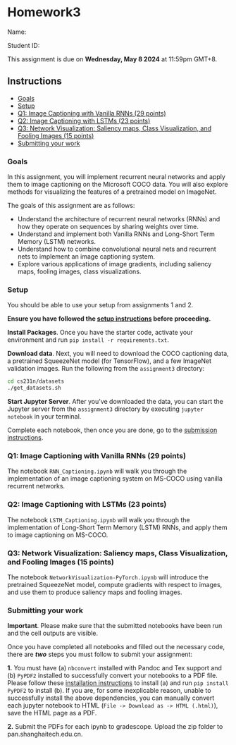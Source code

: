 # Homework3

Name:

Student ID: 

This assignment is due on **Wednesday, May 8 2024** at 11:59pm GMT+8.

## Instructions

- [Goals](#goals)
- [Setup](#setup)
- [Q1: Image Captioning with Vanilla RNNs (29 points)](#q1-image-captioning-with-vanilla-rnns-29-points)
- [Q2: Image Captioning with LSTMs (23 points)](#q2-image-captioning-with-lstms-23-points)
- [Q3: Network Visualization: Saliency maps, Class Visualization, and Fooling Images (15 points)](#q3-network-visualization-saliency-maps-class-visualization-and-fooling-images-15-points)
- [Submitting your work](#submitting-your-work)

### Goals

In this assignment, you will implement recurrent neural networks and apply them to image captioning on the Microsoft COCO data. You will also explore methods for visualizing the features of a pretrained model on ImageNet. 

The goals of this assignment are as follows:

- Understand the architecture of recurrent neural networks (RNNs) and how they operate on sequences by sharing weights over time.
- Understand and implement both Vanilla RNNs and Long-Short Term Memory (LSTM) networks.
- Understand how to combine convolutional neural nets and recurrent nets to implement an image captioning system.
- Explore various applications of image gradients, including saliency maps, fooling images, class visualizations.

### Setup

You should be able to use your setup from assignments 1 and 2.

**Ensure you have followed the [setup instructions](https://cs231n.github.io/setup-instructions/) before proceeding.**

**Install Packages**. Once you have the starter code, activate your environment and run `pip install -r requirements.txt`.

**Download data**. Next, you will need to download the COCO captioning data, a pretrained SqueezeNet model (for TensorFlow), and a few ImageNet validation images. Run the following from the `assignment3` directory:

```bash
cd cs231n/datasets
./get_datasets.sh
```

**Start Jupyter Server**. After you've downloaded the data, you can start the Jupyter server from the `assignment3` directory by executing `jupyter notebook` in your terminal.

Complete each notebook, then once you are done, go to the [submission instructions](#submitting-your-work).

### Q1: Image Captioning with Vanilla RNNs (29 points)

The notebook `RNN_Captioning.ipynb` will walk you through the implementation of an image captioning system on MS-COCO using vanilla recurrent networks.

### Q2: Image Captioning with LSTMs (23 points)

The notebook `LSTM_Captioning.ipynb` will walk you through the implementation of Long-Short Term Memory (LSTM) RNNs, and apply them to image captioning on MS-COCO.

### Q3: Network Visualization: Saliency maps, Class Visualization, and Fooling Images (15 points)

The notebook `NetworkVisualization-PyTorch.ipynb` will introduce the pretrained SqueezeNet model, compute gradients with respect to images, and use them to produce saliency maps and fooling images.

### Submitting your work

**Important**. Please make sure that the submitted notebooks have been run and the cell outputs are visible.

Once you have completed all notebooks and filled out the necessary code, there are **_two_** steps you must follow to submit your assignment:

**1.** You must have (a) `nbconvert` installed with Pandoc and Tex support and (b) `PyPDF2` installed to successfully convert your notebooks to a PDF file. Please follow these [installation instructions](https://nbconvert.readthedocs.io/en/latest/install.html#installing-nbconvert) to install (a) and run `pip install PyPDF2` to install (b). If you are, for some inexplicable reason, unable to successfully install the above dependencies, you can manually convert each jupyter notebook to HTML (`File -> Download as -> HTML (.html)`), save the HTML page as a PDF.

**2.** Submit the PDFs for each ipynb to gradescope. Upload the zip folder to pan.shanghaitech.edu.cn.
